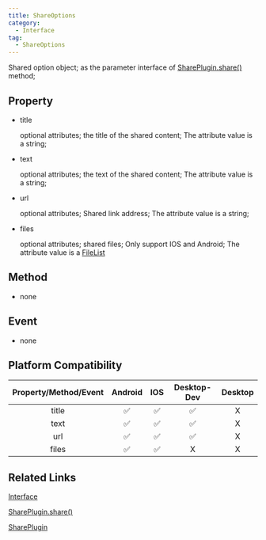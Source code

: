 ```yaml
---
title: ShareOptions
category:
  - Interface
tag:
  - ShareOptions
---
```


Shared option object; as the parameter interface of [SharePlugin.share()](../../plugin/share/share.md) method;


## Property

- title

  optional attributes;
  the title of the shared content;
  The attribute value is a string;

- text

  optional attributes;
  the text of the shared content;
  The attribute value is a string;

- url

  optional attributes;
  Shared link address;
  The attribute value is a string;

- files

  optional attributes;
  shared files;
  Only support IOS and Android;
  The attribute value is a [FileList](https://developer.mozilla.org/zh-CN/docs/Web/API/FileList)
 

## Method

  - none

## Event

  - none

## Platform Compatibility

| Property/Method/Event  | Android | IOS | Desktop-Dev | Desktop |
|:----------------------:|:-------:|:---:|:-----------:|:-------:|
| title                  | ✅      | ✅  | ✅           | X       |
| text                   | ✅      | ✅  | ✅           | X       |
| url                    | ✅      | ✅  | ✅           | X       |
| files                  | ✅      | ✅  | X            | X       |

## Related Links

[Interface](../index.md)

[SharePlugin.share()](../../plugin/share/share.md)

[SharePlugin](../../plugin/share/index.md)



